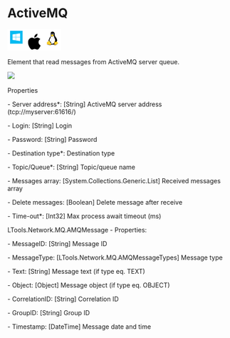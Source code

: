 # ActiveMQ

![](<../../../../.gitbook/assets/image (62).png>)

Element that read messages from ActiveMQ server queue.

![](../../../../.gitbook/assets/queues\_read\_message.png)



Properties

&#x20;\- Server address\*: \[String] ActiveMQ server address (tcp://myserver:61616/)

&#x20;\- Login: \[String] Login

&#x20;\- Password: \[String] Password

&#x20;\- Destination type\*: Destination type

&#x20;\- Topic/Queue\*: \[String] Topic/queue name

&#x20;\- Messages array: \[System.Collections.Generic.List] Received messages array

&#x20;\- Delete messages: \[Boolean] Delete message after receive

&#x20;\- Time-out\*: \[Int32] Max process await timeout (ms)

LTools.Network.MQ.AMQMessage - Properties:

&#x20;\- MessageID: \[String] Message ID&#x20;

&#x20;\- MessageType: \[LTools.Network.MQ.AMQMessageTypes] Message type

&#x20;\- Text: \[String] Message text (if type eq. TEXT)

&#x20;\- Object: \[Object] Message object (if type eq. OBJECT)

&#x20;\- CorrelationID: \[String] Correlation ID

&#x20;\- GroupID: \[String] Group ID

&#x20;\- Timestamp: \[DateTime] Message date and time

